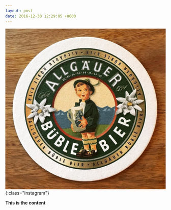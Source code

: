 ```yaml
---
layout: post
date: 2016-12-30 12:29:05 +0000
---
```


![](/media/14474269_1826828430887835_1364016278167093248_n.jpg){:class="instagram"}

<b>This is the content</b>